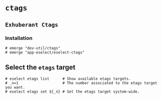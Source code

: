 # `ctags`

## `Exhuberant Ctags`

### Installation

```ShellSession
# emerge "dev-util/ctags"
# emerge "app-eselect/eselect-ctags"
```

## Select the `etags` target

```ShellSession
# eselect etags list      # Show available etags targets.
# _n=1                    # The number associated to the etags target you want.
# eselect etags set ${_n} # Set the etags target system-wide.
```
